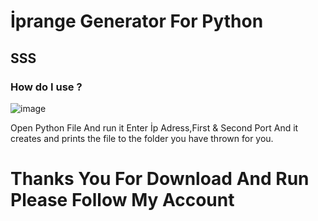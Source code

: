 # İprange Generator For Python

## SSS

### How do I use ?

![image](https://user-images.githubusercontent.com/78434970/190652846-1b3a571f-a5ff-45c0-a754-7db0c713695e.png)

Open Python File And run it Enter İp Adress,First & Second Port And it creates and prints the file to the folder you have thrown for you.

# Thanks You For Download And Run Please Follow My Account
